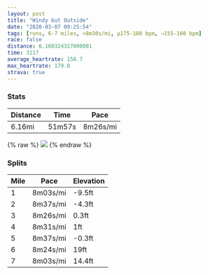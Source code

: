 ```yaml
---
layout: post
title: "Windy but Outside"
date: "2020-03-07 09:25:54"
tags: [runs, 6-7 miles, <8m30s/mi, μ175-180 bpm, →155-160 bpm]
race: false
distance: 6.160324317000001
time: 3117
average_heartrate: 158.7
max_heartrate: 179.0
strava: true
---
```


### Stats

| Distance | Time | Pace |
|----------|------|------|
|6.16mi|51m57s|8m26s/mi|

{% raw %}
<img src='https://maps.googleapis.com/maps/api/staticmap?maptype=roadmap&path=enc:ohwwF|ctbMBBZBTRZd@DJC`BSj@OJCNqAbAFBBHk@tBIj@@JLBVV?\Dh@ARGVW^c@|@Mj@OZO~@MXEb@fAr@|@ZdATbBv@~B~A|@d@bBlAjB~@T\\`@b@FBB@RDBh@L`A^xAL~Ar@`AVJEh@BFEn@Cb@ONBBJ?VK^MhBDTAJBFDA@OVWH}@LYp@LVHHRD`@FJ^THPxA^\f@b@Nd@Zn@jBH^JTDEDkAC}@@}@IyALS`@Yt@Eb@KL[GUJI@WJMJEb@F`@?ZLFMHAvG_@y@KRBB@?DZLPZPL@BC?FH?BRHPTD@VDPGL?`Bj@n@Bd@Jn@ALEDOf@FFD?F\T\Nj@Jb@E~@B~@JfB`@XAVIVD\?nAJtA\v@p@^T\Fv@VBFh@JJNr@RnBPfAAfBNfAG\D~BFxANjAEn@HrCEzAZx@@bAN~ABr@H`@AlCT|C@|@FfA?XFPJz@VdAA\B^Rp@FdAAVERF|@Wh@DHFrCH~b@nEh@J\\RHtCZRGp@BrGpACI@KEOEAaBOcBGoBWkDKWKa@c@YMYa@uAAu@IgDGqG{@Q@aA_@aAKs@SM@_@Mc@GcA@i@GM@gAIYKYCEBw@McAEkBBkARmB?g@MaAF}@Ao@E[@[Le@Fa@I[Fo@Fy@Co@GwBD_AKo@?k@OgAFkAS{@?eA[e@]SWq@Gq@AQGEO_@Ia@DsAC{@QU?_@Km@C[BwBW_@BoBOOGa@Cs@@o@Ee@W_@G}@_@SKe@e@kAo@UCu@CcBYOI_@C{AS_AO}@Iq@?IKGAC@?DBk@?QJm@?YFg@@MQ[CUIEKSUEi@m@SFc@[IKMc@K?AMc@a@QCKGWLaB}@I@k@OMDk@Y}@s@SKOYQKw@}@m@Y]YcAe@u@y@WMm@OAGe@Mc@_@o@[]_@]Wc@QS@GGSc@UY]I[a@]QSWoAeAg@_A[MGDU?s@]m@e@a@o@iAe@_@k@e@_@Sc@Qx@E@e@YQUKAOUWUm@}@a@WWm@_Ak@AYS?KIKAK@QUGCCKCB?KGF[A?EG?AKUIO@SYYYYc@CKG@MMc@CUOYg@{@i@Oa@[]]Es@[EUOKAm@@Ih@iAb@[&key=AIzaSyC1MId7bFpkLXNAaYhBSTb8jLyiSqzbDtM&size=800x800&markers=color:yellow|label:S|40.75672,-74.00015&markers=color:green|label:F|40.75600999999998,-73.9968800000001'>
{% endraw %}

### Splits

| Mile | Pace | Elevation |
|------|------|-----------|
|1|8m03s/mi|-9.5ft|
|2|8m37s/mi|-4.3ft|
|3|8m26s/mi|0.3ft|
|4|8m31s/mi|1ft|
|5|8m37s/mi|-0.3ft|
|6|8m24s/mi|19ft|
|7|8m03s/mi|14.4ft|
